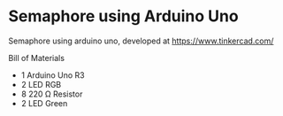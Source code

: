 # Semaphore using Arduino Uno

Semaphore using arduino uno, developed at https://www.tinkercad.com/

Bill of Materials

- 1 Arduino Uno R3
- 2 LED RGB
- 8 220 Ω Resistor
- 2 LED Green

